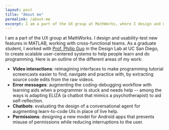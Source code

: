 ```yaml
---
layout: post
title: "About me"
permalink: /about-me
excerpt: I am a part of the UX group at MathWorks, where I design and usability-test new features in MATLAB. As a graduate student, I worked with Prof. Philip Guo in the Design Lab at UC San Diego, to create scalable user-centered systems to help people learn and do programming.
---
```


<!-- note: sync with excerpt -->
I am a part of the UX group at MathWorks. I design and usability-test new features in MATLAB, working with cross-functional teams. As a graduate student, I worked with [Prof. Philip Guo](http://pgbovine.net) in the Design Lab at UC San Diego, to create scalable user-centered systems to help people learn and do programming.
Here is an outline of the different areas of my work:
- **Video interactions**: reimagining interfaces to make programming tutorial screencasts easier to find, navigate and practice with, by extracting source code edits from the raw videos.
- **Error messages**: augmenting the coding-debugging workflow with learning aids when a programmer is stuck and needs help -- among the ways is adapting ELIZA (a chatbot that mimics a psychotherapist) to aid self-reflection.
- **Chatbots**: evaluating the design of a conversational agent for augmenting learn-to-code UIs in place of live help.
- **Permissions**: designing a new model for Android apps that prevents misuse of permissions while reducing interruptions to the user.
